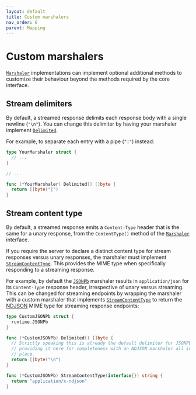 ```yaml
---
layout: default
title: Custom marshalers
nav_order: 6
parent: Mapping
---
```


# Custom marshalers

[`Marshaler`](https://pkg.go.dev/github.com/grpc-ecosystem/grpc-gateway/runtime?tab=doc#Marshaler)
implementations can implement optional additional methods to customize their
behaviour beyond the methods required by the core interface.

## Stream delimiters

By default, a streamed response delimits each response body with a single
newline (`"\n"`). You can change this delimiter by having your marshaler
implement
[`Delimited`](https://pkg.go.dev/github.com/grpc-ecosystem/grpc-gateway/runtime#Delimited).

For example, to separate each entry with a pipe (`"|"`) instead:

```go
type YourMarshaler struct {
  // ...
}

// ...

func (*YourMarshaler) Delimited() []byte {
  return []byte("|")
}
```

## Stream content type

By default, a streamed response emits a `Content-Type` header that is the same
for a unary response, from the `ContentType()` method of the
[`Marshaler`](https://pkg.go.dev/github.com/grpc-ecosystem/grpc-gateway/runtime?tab=doc#Marshaler)
interface.

If you require the server to declare a distinct content type for stream
responses versus unary responses, the marshaler must implement
[`StreamContentType`](https://pkg.go.dev/github.com/grpc-ecosystem/grpc-gateway/runtime#StreamContentType).
This provides the MIME type when specifically responding to a streaming
response.

For example, by default the
[`JSONPb`](https://pkg.go.dev/github.com/grpc-ecosystem/grpc-gateway/runtime#JSONPb)
marshaler results in `application/json` for its `Content-Type` response header,
irrespective of unary versus streaming. This can be changed for streaming
endpoints by wrapping the marshaler with a custom marshaler that implements
[`StreamContentType`](https://pkg.go.dev/github.com/grpc-ecosystem/grpc-gateway/runtime#StreamContentType)
to return the [NDJSON](https://github.com/ndjson/ndjson-spec) MIME type for
streaming response endpoints:

```go
type CustomJSONPb struct {
  runtime.JSONPb
}

func (*CustomJSONPb) Delimited() []byte {
  // Strictly speaking this is already the default delimiter for JSONPb, but
  // providing it here for completeness with an NDJSON marshaler all in one
  // place.
  return []byte("\n")
}

func (*CustomJSONPb) StreamContentType(interface{}) string {
  return "application/x-ndjson"
}
```
